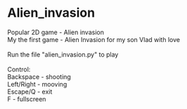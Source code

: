 # Alien_invasion
Popular 2D game - Alien invasion <br>
My the first game - Alien Invasion for my son Vlad with love <br><br>
Run the file "alien_invasion.py" to play<br><br>
Control:<br>
Backspace - shooting<br>
Left/Right - mooving<br>
Escape/Q - exit<br>
F - fullscreen <br>
